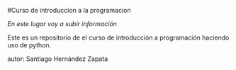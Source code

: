 #Curso de introduccion a la programacion

_En este lugar voy a subir información_

Este es un repositorio de el curso de introducción a programación haciendo uso de python.

autor: Santiago Hernández Zapata
